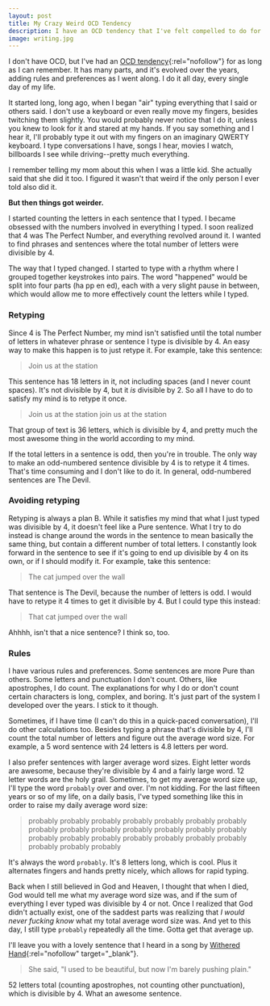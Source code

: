 ```yaml
---
layout: post
title: My Crazy Weird OCD Tendency
description: I have an OCD tendency that I've felt compelled to do for as long as I can remember. I've barely told anyone about it until now.
image: writing.jpg
---
```


I don't have OCD, but I've had an [OCD tendency](http://abcnews.go.com/Health/Wellness/10-signs-ocd/story?id=19395827){:rel="nofollow"} for as long as I can remember. It has many parts, and it's evolved over the years, adding rules and preferences as I went along. I do it all day, every single day of my life.

It started long, long ago, when I began "air" typing everything that I said or others said. I don't use a keyboard or even really move my fingers, besides twitching them slightly. You would probably never notice that I do it, unless you knew to look for it and stared at my hands. If you say something and I hear it, I'll probably type it out with my fingers on an imaginary QWERTY keyboard. I type conversations I have, songs I hear, movies I watch, billboards I see while driving--pretty much everything.

I remember telling my mom about this when I was a little kid. She actually said that she did it too. I figured it wasn't that weird if the only person I ever told also did it.

**But then things got weirder.**

I started counting the letters in each sentence that I typed. I became obsessed with the numbers involved in everything I typed. I soon realized that 4 was The Perfect Number, and everything revolved around it. I wanted to find phrases and sentences where the total number of letters were divisible by 4.

The way that I typed changed. I started to type with a rhythm where I grouped together keystrokes into pairs. The word "happened" would be split into four parts (ha pp en ed), each with a very slight pause in between, which would allow me to more effectively count the letters while I typed.

### Retyping

Since 4 is The Perfect Number, my mind isn't satisfied until the total number of letters in whatever phrase or sentence I type is divisible by 4. An easy way to make this happen is to just retype it. For example, take this sentence:

> Join us at the station

This sentence has 18 letters in it, not including spaces (and I never count spaces). It's not divisible by 4, but it *is* divisible by 2. So all I have to do to satisfy my mind is to retype it once.

> Join us at the station join us at the station

That group of text is 36 letters, which is divisible by 4, and pretty much the most awesome thing in the world according to my mind.

If the total letters in a sentence is odd, then you're in trouble. The only way to make an odd-numbered sentence divisible by 4 is to retype it 4 times. That's time consuming and I don't like to do it. In general, odd-numbered sentences are The Devil.

### Avoiding retyping

Retyping is always a plan B. While it satisfies my mind that what I just typed was divisible by 4, it doesn't feel like a Pure sentence. What I try to do instead is change around the words in the sentence to mean basically the same thing, but contain a different number of total letters. I constantly look forward in the sentence to see if it's going to end up divisible by 4 on its own, or if I should modify it. For example, take this sentence:

> The cat jumped over the wall

That sentence is The Devil, because the number of letters is odd. I would have to retype it 4 times to get it divisible by 4. But I could type this instead:

> That cat jumped over the wall

Ahhhh, isn't that a nice sentence? I think so, too.

### Rules

I have various rules and preferences. Some sentences are more Pure than others. Some letters and punctuation I don't count. Others, like apostrophes, I do count. The explanations for why I do or don't count certain characters is long, complex, and boring. It's just part of the system I developed over the years. I stick to it though.

Sometimes, if I have time (I can't do this in a quick-paced conversation), I'll do other calculations too. Besides typing a phrase that's divisible by 4, I'll count the total number of letters and figure out the average word size. For example, a 5 word sentence with 24 letters is 4.8 letters per word.

I also prefer sentences with larger average word sizes. Eight letter words are awesome, because they're divisible by 4 and a fairly large word. 12 letter words are the holy grail. Sometimes, to get my average word size up, I'll type the word `probably` over and over. I'm not kidding. For the last fifteen years or so of my life, on a daily basis, I've typed something like this in order to raise my daily average word size:

> probably probably probably probably probably probably probably probably probably probably probably probably probably probably probably probably probably probably probably probably probably probably probably probably 

It's always the word `probably`. It's 8 letters long, which is cool. Plus it alternates fingers and hands pretty nicely, which allows for rapid typing.

Back when I still believed in God and Heaven, I thought that when I died, God would tell me what my average word size was, and if the sum of everything I ever typed was divisible by 4 or not. Once I realized that God didn't actually exist, one of the saddest parts was realizing that *I would never fucking know* what my total average word size was. And yet to this day, I still type `probably` repeatedly all the time. Gotta get that average up.

I'll leave you with a lovely sentence that I heard in a song by [Withered Hand](http://rd.io/x/QVmMqjdd2im5/){:rel="nofollow" target="_blank"}.

> She said, "I used to be beautiful, but now I'm barely pushing plain."

52 letters total (counting apostrophes, not counting other punctuation), which is divisible by 4. What an awesome sentence.